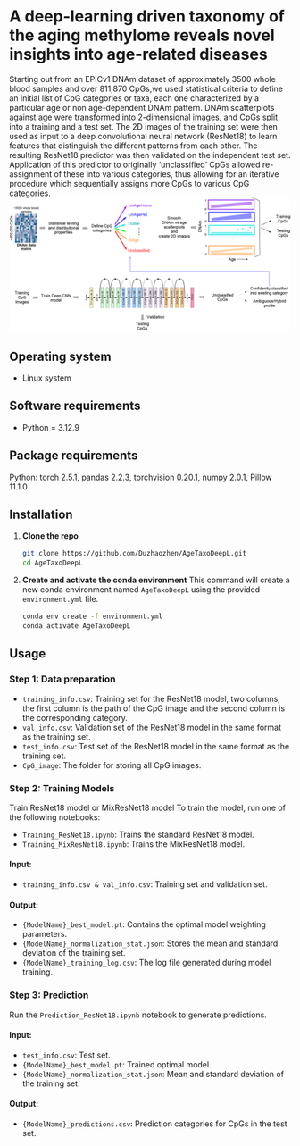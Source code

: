 # A deep-learning driven taxonomy of the aging methylome reveals novel insights into age-related diseases
Starting out from an EPICv1 DNAm dataset of approximately 3500 whole blood samples and over 811,870 CpGs,we used statistical criteria to define an initial list of CpG categories or taxa, each one characterized by a particular age or non age-dependent DNAm pattern. DNAm scatterplots against age were transformed into 2-dimensional images, and CpGs split into a training and a test set. The 2D images of the training set were then used as input to a deep convolutional neural network (ResNet18) to learn features that distinguish the different patterns from each other. The resulting ResNet18 predictor was then validated on the independent test set. Application of this predictor to originally ‘unclassified’ CpGs allowed re-assignment of these into various categories, thus allowing for an iterative procedure which sequentially assigns more CpGs to various CpG categories. 
![Workflow](./Workflow/Workflow.png)


<!-- Operating system -->
## Operating system

+ Linux system

<!-- Softeware requirements -->
## Software requirements
+ Python = 3.12.9


<!-- Softeware requirements -->
## Package requirements
Python: torch 2.5.1, pandas 2.2.3, torchvision 0.20.1, numpy 2.0.1, Pillow 11.1.0

<!-- Softeware Installation -->
## Installation

1.  **Clone the repo**
    ```sh
    git clone https://github.com/Duzhaozhen/AgeTaxoDeepL.git
    cd AgeTaxoDeepL
    ```

2.  **Create and activate the conda environment**
    This command will create a new conda environment named `AgeTaxoDeepL` using the provided `environment.yml` file.
    ```sh
    conda env create -f environment.yml
    conda activate AgeTaxoDeepL
    ```


<!-- Usage -->
## Usage

### Step 1: Data preparation
+ `training_info.csv`: Training set for the ResNet18 model, two columns, the first column is the path of the CpG image and the second column is the corresponding category.
+ `val_info.csv`: Validation set of the ResNet18 model in the same format as the training set.
+ `test_info.csv`: Test set of the ResNet18 model in the same format as the training set.
+ `CpG_image`: The folder for storing all CpG images.

### Step 2: Training Models
Train ResNet18 model or MixResNet18 model
To train the model, run one of the following notebooks:
* `Training_ResNet18.ipynb`: Trains the standard ResNet18 model.
* `Training_MixResNet18.ipynb`: Trains the MixResNet18 model.
#### Input:

+ `training_info.csv & val_info.csv`: Training set and validation set.

#### Output:

+ `{ModelName}_best_model.pt`: Contains the optimal model weighting parameters.
+ `{ModelName}_normalization_stat.json`: Stores the mean and standard deviation of the training set.
+ `{ModelName}_training_log.csv`: The log file generated during model training.
### Step 3: Prediction
Run the `Prediction_ResNet18.ipynb` notebook to generate predictions.
#### Input:
+ `test_info.csv`: Test set.
+ `{ModelName}_best_model.pt`: Trained optimal model.
+ `{ModelName}_normalization_stat.json`: Mean and standard deviation of the training set.
#### Output:

+ `{ModelName}_predictions.csv`: Prediction categories for CpGs in the test set.

